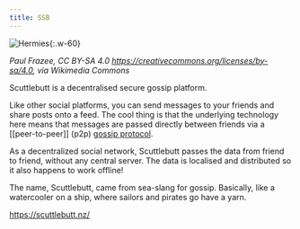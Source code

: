 ```yaml
---
title: SSB
---
```


![Hermies](https://user-images.githubusercontent.com/227587/114308935-73597c80-9ab3-11eb-8830-eb8ecb250eb5.png){:.w-60}  

_Paul Frazee, CC BY-SA 4.0 <https://creativecommons.org/licenses/by-sa/4.0>, via Wikimedia Commons_

Scuttlebutt is a decentralised secure gossip platform.

Like other social platforms, you can send messages to your friends and share posts onto a feed. The cool thing is that the underlying technology here means that messages are passed directly between friends via a [[peer-to-peer]] (p2p) [gossip protocol](https://en.wikipedia.org/wiki/Gossip_protocol).

As a decentralized social network, Scuttlebutt passes the data from friend to friend, without any central server. The data is localised and distributed so it also happens to work offline!

The name, Scuttlebutt, came from sea-slang for gossip. Basically, like a watercooler on a ship, where sailors and pirates go have a yarn.

<https://scuttlebutt.nz/>

